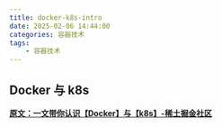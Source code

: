 ```yaml
---
title: docker-k8s-intro
date: 2025-02-06 14:44:00
categories: 容器技术
tags:
    - 容器技术
---
```


## Docker 与 k8s

**[原文：一文带你认识【Docker】与【k8s】-稀土掘金社区](https://juejin.cn/post/7015729458959089701)**

